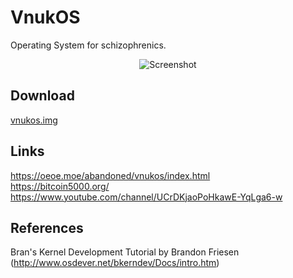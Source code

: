 # VnukOS
Operating System for schizophrenics.
<p align="center">
  <img src="https://github.com/smugd/vnukos/raw/master/screenshot.png" alt="Screenshot"/>
</p>

## Download
[vnukos.img](https://github.com/smugd/vnukos/raw/master/vnukos.img)

## Links
https://oeoe.moe/abandoned/vnukos/index.html<br>
https://bitcoin5000.org/<br>
https://www.youtube.com/channel/UCrDKjaoPoHkawE-YqLga6-w

## References
Bran's Kernel Development Tutorial by Brandon Friesen (http://www.osdever.net/bkerndev/Docs/intro.htm)
